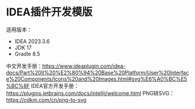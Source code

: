 # IDEA插件开发模版

适用版本：

+ IDEA 2023.3.6
+ JDK 17
+ Gradle 8.5

中文开发手册：https://www.ideaplugin.com/idea-docs/Part%20II%20%E2%80%94%20Base%20Platform/User%20Interface%20Components/Icons%20and%20Images.html#svg%E6%A0%BC%E5%BC%8F
IDEA官方开发手册：https://plugins.jetbrains.com/docs/intellij/welcome.html
PNG转SVG：https://cdkm.com/cn/png-to-svg
